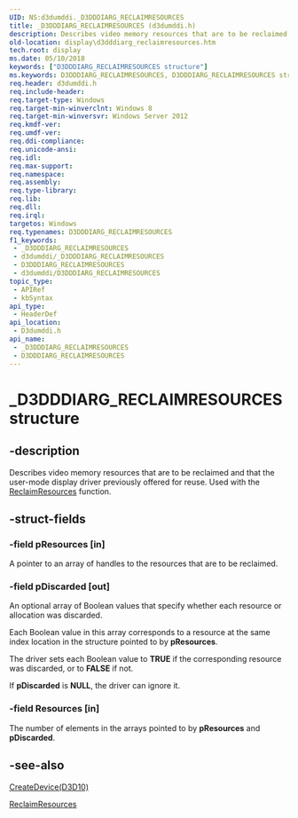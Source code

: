 ```yaml
---
UID: NS:d3dumddi._D3DDDIARG_RECLAIMRESOURCES
title: _D3DDDIARG_RECLAIMRESOURCES (d3dumddi.h)
description: Describes video memory resources that are to be reclaimed and that the user-mode display driver previously offered for reuse. Used with the ReclaimResources function.
old-location: display\d3dddiarg_reclaimresources.htm
tech.root: display
ms.date: 05/10/2018
keywords: ["D3DDDIARG_RECLAIMRESOURCES structure"]
ms.keywords: D3DDDIARG_RECLAIMRESOURCES, D3DDDIARG_RECLAIMRESOURCES structure [Display Devices], _D3DDDIARG_RECLAIMRESOURCES, d3dumddi/D3DDDIARG_RECLAIMRESOURCES, display.d3dddiarg_reclaimresources
req.header: d3dumddi.h
req.include-header: 
req.target-type: Windows
req.target-min-winverclnt: Windows 8
req.target-min-winversvr: Windows Server 2012
req.kmdf-ver: 
req.umdf-ver: 
req.ddi-compliance: 
req.unicode-ansi: 
req.idl: 
req.max-support: 
req.namespace: 
req.assembly: 
req.type-library: 
req.lib: 
req.dll: 
req.irql: 
targetos: Windows
req.typenames: D3DDDIARG_RECLAIMRESOURCES
f1_keywords:
 - _D3DDDIARG_RECLAIMRESOURCES
 - d3dumddi/_D3DDDIARG_RECLAIMRESOURCES
 - D3DDDIARG_RECLAIMRESOURCES
 - d3dumddi/D3DDDIARG_RECLAIMRESOURCES
topic_type:
 - APIRef
 - kbSyntax
api_type:
 - HeaderDef
api_location:
 - D3dumddi.h
api_name:
 - _D3DDDIARG_RECLAIMRESOURCES
 - D3DDDIARG_RECLAIMRESOURCES
---
```


# _D3DDDIARG_RECLAIMRESOURCES structure


## -description

Describes video memory resources that are to be reclaimed and that the user-mode display driver  previously offered  for reuse. Used with the <a href="/windows-hardware/drivers/ddi/d3dumddi/nc-d3dumddi-pfnd3dddi_reclaimresources">ReclaimResources</a> function.

## -struct-fields

### -field pResources [in]

A pointer to an array of handles to the resources that are to be reclaimed.

### -field pDiscarded [out]

An optional array of Boolean values that specify whether each resource or allocation was discarded.

Each Boolean value in this array corresponds to a resource at the same index location in the structure pointed to by <b>pResources</b>.

The driver sets each Boolean value to <b>TRUE</b> if the corresponding resource was discarded, or to <b>FALSE</b> if not.

If <b>pDiscarded</b> is <b>NULL</b>, the driver can ignore it.

### -field Resources [in]

The number of elements in the arrays pointed to by <b>pResources</b> and <b>pDiscarded</b>.

## -see-also

<a href="/windows-hardware/drivers/ddi/d3d10umddi/nc-d3d10umddi-pfnd3d10ddi_createdevice">CreateDevice(D3D10)</a>



<a href="/windows-hardware/drivers/ddi/d3dumddi/nc-d3dumddi-pfnd3dddi_reclaimresources">ReclaimResources</a>


